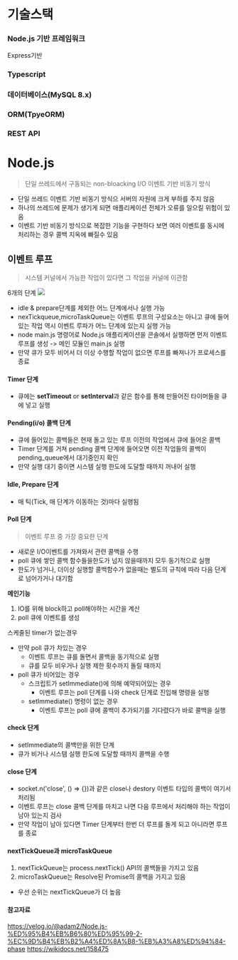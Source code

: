 # 기술스택
### Node.js 기반 프레임워크
Express기반
### Typescript
### 데이터베이스(MySQL 8.x)
### ORM(TpyeORM)
### REST API
# Node.js
> 단일 쓰레드에서 구동되는 non-bloacking I/O 이벤트 기반 비동기 방식

- 단일 쓰레드 이벤트 기반 비동기 방식으 서버의 자원에 크게 부하를 주지 않음
- 하나의 쓰레드에 문제가 생기게 되면 애플리케이션 전체가 오류를 일으킬 위험이 있음
- 이벤트 기반 비동기 방식으로 복잡한 기능을 구현하다 보면 여러 이벤트를 동시에 처리하는 경우 콜백 지옥에 빠질수 있음
## 이벤트 루프
> 시스템 커널에서 가능한 작업이 있다면 그 작업을 커널에 이관함

6개의 단계
![](https://velog.velcdn.com/images/chch4lee1/post/c2060643-084f-4ee6-871e-2eae57a5f337/image.PNG)

- idle & prepare단계를 제외한 어느 단계에서나 실행 가능
- nexTickqueue,microTaskQueue는 이벤트 루프의 구성요소는 아니고 큐에 들어 있는 작업 역시 이벤트 루파가 어느 단계에 있는지 실행 가능
- node main.js 명령어로 Node.js 애플리케이션을 콘솔에서 실행하면 먼저 이벤트 루프를 생성 -> 메인 모듈인 main.js 실행
- 만약 큐가 모두 비어서 더 이상 수행할 작업이 없으면 루프를 빠져나가 프로세스를 종료
#### Timer 단계
- 큐에는 **setTimeout** or **setInterval**과 같은 함수를 통해 만들어진 타이머들을 큐에 넣고 실행
#### Pending(i/o) 콜백 단계
- 큐에 들어있는 콜백들은 현재 돌고 있는 루프 이전의 작업에서 큐에 들어온 콜백
- Timer 단계를 거쳐 pending 콜백 단계에 들어오면 이전 작업들의 콜백이 pending_queue에서 대기중인지 확인
- 만약 실행 대기 중이면 시스템 실행 한도에 도달할 때까지 꺼내어 실행
#### Idle, Prepare 단계
- 매 틱(Tick, 매 단계가 이동하는 것)마다 실행됨
#### Poll 단계
> 이벤트 루프 중 가장 중요한 단계

- 새로운 I/O이벤트를 가져와서 관련 콜백을 수행
- poll 큐에 쌓인 콜백 함수들을한도가 넘지 않을때까지 모두 동기적으로 실행
- 한도가 넘거나, 더이상 실행할 콜백함수가 없을때는 별도의 규칙에 따라 다음 단계로 넘어가거나 대기함

**메인기능**
1. IO를 위해 block하고 poll해야하는 시간을 계산
2. poll 큐에 이벤트를 생성

스케줄된 timer가 없는경우
- 만약 poll 큐가 차있는 경우
   - 이벤트 루프는 큐를 돌면서 콜백을 동기적으로 실행
   - 큐를 모두 비우거나 실행 제한 횟수까지 돌릴 때까지
- poll 큐가 비어있는 경우
   - 스크립트가 setImmediate()에 의해 예약되어있는 경우
     - 이벤트 루프는 poll 단계를 나와 check 단계로 진입해 명령을 실행
   - setImmediate() 명령이 없는 경우
     - 이벤트 루프는 poll 큐에 콜백이 추가되기를 기다렸다가 바로 콜백을 실행
#### check 단계
- setImmediate의 콜백만을 위한 단계
- 큐가 비거나 시스템 실행 한도에 도달할 때까지 콜백을 수행
#### close 단계
- socket.n('close', () => {})과 같은 close나 destory 이벤트 타입의 콜백이 여기서 처리됨
- 이벤트 루프는 close 콜백 단계를 마치고 나면 다음 루프에서 처리해야 하는 작업이 남아 있는지 검사
- 만약 작업이 남아 있다면 Timer 단계부터 한번 더 루프를 돌게 되고 아니라면 루프를 종료
#### nextTickQueue과 microTaskQueue
1. nextTickQueue는 process.nextTick() API의 콜백들을 가지고 있음
2. microTaskQueue는 Resolve된 Promise의 콜백을 가지고 있음
- 우선 순위는 nextTickQueue가 더 높음










#### 참고자료
https://velog.io/@adam2/Node.js-%ED%95%B4%EB%B6%80%ED%95%99-2-%EC%9D%B4%EB%B2%A4%ED%8A%B8-%EB%A3%A8%ED%94%84-phase
https://wikidocs.net/158475
